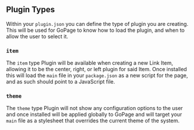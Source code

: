 ## Plugin Types

Within your `plugin.json` you can define the type of plugin you are creating. This will be used for GoPage to know how to load the plugin, and when to allow the user to select it.

### `item`

The `item` type Plugin will be available when creating a new Link Item, allowing it to be the center, right, or left plugin for said Item. Once installed this will load the `main` file in your `package.json` as a new script for the page, and as such should point to a JavaScript file.

### `theme`

The `theme` type Plugin will not show any configuration options to the user and once installed will be applied globally to GoPage and will target your `main` file as a stylesheet that overrides the current theme of the system.
